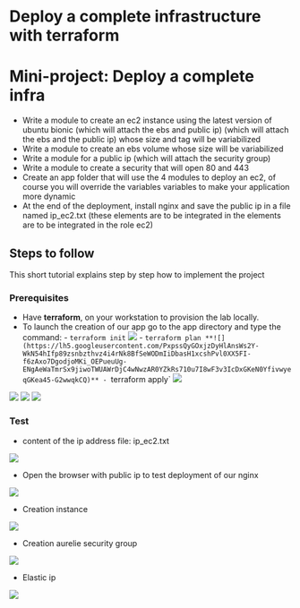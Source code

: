 # Deploy a complete infrastructure with terraform

  # Mini-project: Deploy a complete infra

  * Write a module to create an ec2 instance using the latest version of ubuntu bionic (which will attach the ebs and public ip)
  (which will attach the ebs and the public ip) whose size and tag will be variabilized
  * Write a module to create an ebs volume whose size will be variabilized
  * Write a module for a public ip (which will attach the security group)
  * Write a module to create a security that will open 80 and 443
  * Create an app folder that will use the 4 modules to deploy an ec2, of course you will override the variables
  variables to make your application more dynamic
  * At the end of the deployment, install nginx and save the public ip in a file named ip_ec2.txt (these elements are to be integrated in the
  elements are to be integrated in the role ec2)
  
## Steps to follow
This short tutorial explains step by step how to implement the  project

### Prerequisites

- Have **terraform**, on your workstation to provision the lab locally.
- To launch the creation of our app go to the app directory and type the command:
		- `terraform init`
	**![](https://lh5.googleusercontent.com/E0uJFijQjoB8EiDbAG9N5C_vlWtFHdjIvEJevPYvW6L4xqYlLZdyQBvYeBhzI1G296K0c_ktZMwmNWzCGarjCsuQu7DIEAByC9PSTE69s_hARuA2zLfn3eR3-3uBBFjuz9Sc_E5b_JBuqCoWCW33KR1IU-5Amjljhn5XFkg4q-vyQ99SBWJoeGqYeW9B1g)**
		- `terraform plan
	**![](https://lh5.googleusercontent.com/PxpssQyGOxjzDyHlAnsWs2Y-WkN54hIfp89zsnbzthvz4i4rNk8BfSeWODmIiDbasH1xcshPvl0XX5FI-f6zAxo7DgodjoMKi_OEPueuUg-ENgAeWaTmrSx9jiwoTWUAWrDjC4wNwzAR0YZkRs710u7I8wF3v3IcDxGKeN0YfivwyeqGKea45-G2wwqkCQ)**
		- `terraform apply`
**![](https://lh4.googleusercontent.com/DdgGp__iNBtN3yqX490XXMxw_hxRqPVuT-7n1tnTua8SwNaDBXH9ygKftqJDCAAfOGV7RBeqq6MeJEE762eVsHfOlYxc-Sn8Bzdk7OkaaNRFIZ0XInkGGDVKGyiigQ6bDcM_QDgYf6ISPqrV5YxDFj9OLcOZTcucpHB1KVpfrTybtrDxea_cxDhA-Ox_4Q)**

**![](https://lh3.googleusercontent.com/PWEre8SX0OuG6ondklyQbyT_QtiCT9_MgapQfRpMw0Xnb23zMl4JCJ0LUZkoiQVBp9In2Bbu6a3j5G-ECdUofr6PXBW-fKPSw6yE_A6RLn2lHdFy_w4mWy_Wuldwp3qZB2RBA61Z3_58XCRTxwV71dXOEXwWLHW4doQOupHCzl12BUB02nc6ih_BbjWgxw)**
**![](https://lh3.googleusercontent.com/fj-B2AkaloDLv1yjlEb42i3Sy68cwkavDiJ-cfNU1MCChycNz2t3sAfxTHwxxlSCKF2Y1D8t6NEeYaQ52O17ZYcZRA42y98Rv0utXPoKFrfm7mwxwtSRdSwua4t-g8Kz2FCPMTxK_Oi3wSxUvOmS_nh0B-0DAwDmNpA5z-TVOeXchq-3llv345F1xR7ofg)**
**![](https://lh4.googleusercontent.com/YtSEXEre7EpGbpEjevzO7zT2HJP_EhEn5BWixCmyur8NKiEHxF4LPf7ZmQN44-zTiP0wU1FG8WQhC8xl-0NAI38lVDYvDZsYSVuhTzaoVIPTiVVzciBNojuYIgg34qVXNHeNYDEfsxFIsZxl63dE9bUNH2sR1egiTu6rbjadckJsGI9IwIYIn2yRzY3uRA)**

###  Test

- content of the ip address file: ip_ec2.txt

**![](https://lh6.googleusercontent.com/mTyZYLF4d-xNtqUTOyO1ZTe1BNzDNEck8qlAC-ju9oo7Dk1RCZ4NF_9Mci2EpdKE01-vQdK7VdJjy2vmippSR93Wa2d7rUTGMHhsAeKOep92YP4WTxp3LfBvVxAdiIy42wzneUNoOLIvQ0K74sklVkGT1b3DOOCz6SdmyLwsLQM3_DKPgPmm5HmZErJOIg)**

- Open the browser with public ip to test deployment of our nginx

**![](https://lh4.googleusercontent.com/klRsBGuo50dEK7kjo_fW4PpxGrqBZd3GlPazig_k6RR-0yB6GQyKJvrXv5EEO4VUj78NDVMQ4GRFDojYlgWuEksSehrxZg6vmElVtL2miOdqtMS_hZjUbvueg9wQxcVGtKlUumynV9Ep8NGDZcFSibCMfYwQXjlx2Rg59NqaDHES2LoZ-aSSd7kloV2WhA)**

- Creation instance

**![](https://lh4.googleusercontent.com/7AjUBYl6OGI6eAUOSbEwxvc5NnLRp-myBPnaXzTIAgGboX8KVXfhz0fV3OcQSu3MWlGmWbMHEQci0IYmQLTNHLBSgYsd9ei6CS2VWqaiAfVSA1pSfLjs2T0mhcGkDdez2ivpf-3YhvDYh-meHEYnQTMNo0H9qqAjLh6Y1RbuDjWnHmfR3FSpuw-nlZ7tJg)**

- Creation aurelie security group

**![](https://lh4.googleusercontent.com/PvKxQ_8a-bGdlGXhd_o7gzqtbbOst2BmZ3Y4G9sAd3cOVZCT1BBQqwCvCBw0HObUKZfm7KBzHAYADEkMVvk9HRN1P18GC0cpDSBTe_IZUlA0diVxI3fl_bw9Z6lyM6CncrmwIuTkOqb4A84q5SMNYLfq9T3rl0gGmF-4qQyXJzX0E-boh-S_RSSwJkoxWQ)**

- Elastic ip

**![](https://lh3.googleusercontent.com/LjgEUEehIJZXENNXcw8MmoCQsa6CGln_0kI4EScKn_7cs4khR8mWkVAjsLa8R_Cm8Ndz30ig9K_k7Gvx61LZBDECvKtMtrtnFjNeiwVtSf8UkrlrWYsQ7MbBZFpRxhvPhzYL2AwHA2N9ENHXCTQg9W1xzqsWccBf_yH-ATh6framk7XqcPy4_IO0HdJedA)**

